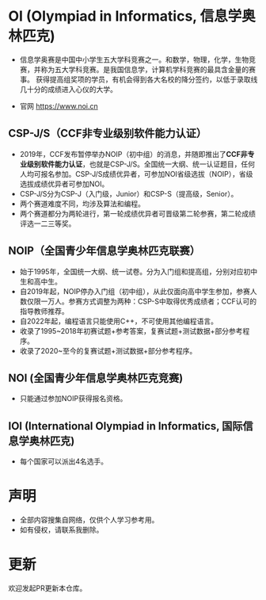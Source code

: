 # OI (Olympiad in Informatics, 信息学奥林匹克)

- 信息学奥赛是中国中小学生五大学科竞赛之一。和数学，物理，化学，生物竞赛，并称为五大学科竞赛。是我国信息学，计算机学科竞赛的最具含金量的赛事。 获得提高组奖项的学员，有机会得到各大名校的降分签约，以低于录取线几十分的成绩进入心仪的大学。

- 官网 https://www.noi.cn

## CSP-J/S（CCF非专业级别软件能力认证）

- 2019年，CCF发布暂停举办NOIP（初中组）的消息，并随即推出了**CCF非专业级别软件能力认证**，也就是CSP-J/S。全国统一大纲、统一认证题目，任何人均可报名参加。CSP-J/S成绩优异者，可参加NOI省级选拔（NOIP），省级选拔成绩优异者可参加NOI。
- CSP-J/S分为CSP-J（入门级，Junior）和CSP-S（提高级，Senior）。
- 两个赛道难度不同，均涉及算法和编程。
- 两个赛道都分为两轮进行，第一轮成绩优异者可晋级第二轮参赛，第二轮成绩评选一二三等奖。

## NOIP（全国青少年信息学奥林匹克联赛）

- 始于1995年，全国统一大纲、统一试卷。分为入门组和提高组，分别对应初中生和高中生。
- 自2019年起，NOIP停办入门组（初中组），从此仅面向高中学生参加，参赛人数仅限一万人。参赛方式调整为两种：CSP-S中取得优秀成绩者；CCF认可的指导教师推荐。
- 自2022年起，编程语言只能使用C++，不可使用其他编程语言。
- 收录了1995~2018年初赛试题+参考答案，复赛试题+测试数据+部分参考程序。
- 收录了2020~至今的复赛试题+测试数据+部分参考程序。

## NOI (全国青少年信息学奥林匹克竞赛)

- 只能通过参加NOIP获得报名资格。

## IOI (International Olympiad in Informatics, 国际信息学奥林匹克)

- 每个国家可以派出4名选手。

# 声明

- 全部内容搜集自网络，仅供个人学习参考用。
- 如有侵权，请联系我删除。

# 更新

欢迎发起PR更新本仓库。
